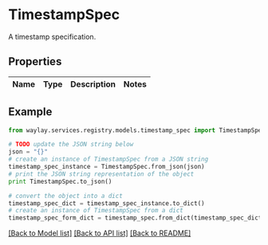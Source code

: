 # TimestampSpec

A timestamp specification.

## Properties

Name | Type | Description | Notes
------------ | ------------- | ------------- | -------------

## Example

```python
from waylay.services.registry.models.timestamp_spec import TimestampSpec

# TODO update the JSON string below
json = "{}"
# create an instance of TimestampSpec from a JSON string
timestamp_spec_instance = TimestampSpec.from_json(json)
# print the JSON string representation of the object
print TimestampSpec.to_json()

# convert the object into a dict
timestamp_spec_dict = timestamp_spec_instance.to_dict()
# create an instance of TimestampSpec from a dict
timestamp_spec_form_dict = timestamp_spec.from_dict(timestamp_spec_dict)
```
[[Back to Model list]](../README.md#documentation-for-models) [[Back to API list]](../README.md#documentation-for-api-endpoints) [[Back to README]](../README.md)


